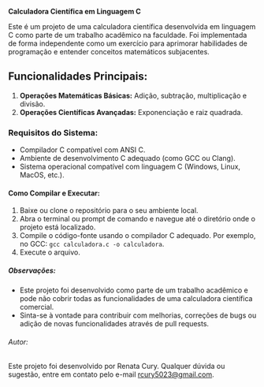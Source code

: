 **Calculadora Científica em Linguagem C**

Este é um projeto de uma calculadora científica desenvolvida em linguagem C como parte de um trabalho acadêmico na faculdade. Foi implementada de forma independente como um exercício para aprimorar habilidades de programação e entender conceitos matemáticos subjacentes.

## Funcionalidades Principais:

1. **Operações Matemáticas Básicas:** Adição, subtração, multiplicação e divisão.
2. **Operações Científicas Avançadas:** Exponenciação e raiz quadrada.

### Requisitos do Sistema:

- Compilador C compatível com ANSI C.
- Ambiente de desenvolvimento C adequado (como GCC ou Clang).
- Sistema operacional compatível com linguagem C (Windows, Linux, MacOS, etc.).

#### Como Compilar e Executar:

1. Baixe ou clone o repositório para o seu ambiente local.
2. Abra o terminal ou prompt de comando e navegue até o diretório onde o projeto está localizado.
3. Compile o código-fonte usando o compilador C adequado. Por exemplo, no GCC: `gcc calculadora.c -o calculadora`.
4. Execute o arquivo.

##### Observações:

- Este projeto foi desenvolvido como parte de um trabalho acadêmico e pode não cobrir todas as funcionalidades de uma calculadora científica comercial.
- Sinta-se à vontade para contribuir com melhorias, correções de bugs ou adição de novas funcionalidades através de pull requests.

###### Autor:

Este projeto foi desenvolvido por Renata Cury. Qualquer dúvida ou sugestão, entre em contato pelo e-mail rcury5023@gmail.com.

 
